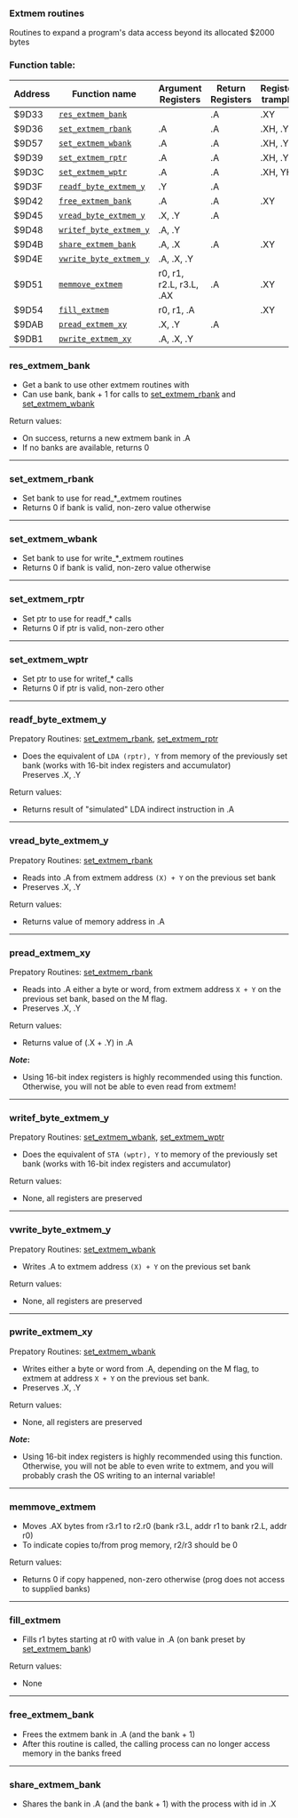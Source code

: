 ### Extmem routines

Routines to expand a program's data access beyond its allocated $2000 bytes

### Function table:
| Address | Function name | Argument Registers | Return Registers | Registers trampled |
|---------|---------------|--------------------|------------------|--------------------|
| $9D33 | [`res_extmem_bank`](#res_extmem_bank) | | .A | .XY |
| $9D36 | [`set_extmem_rbank`](#set_extmem_rbank) | .A | .A | .XH, .YH |
| $9D57 | [`set_extmem_wbank`](#set_extmem_wbank) | .A | .A | .XH, .YH |
| $9D39 | [`set_extmem_rptr`](#set_extmem_rptr) | .A | .A | .XH, .YH |
| $9D3C | [`set_extmem_wptr`](#set_extmem_wptr) | .A | .A | .XH, YH |
| $9D3F | [`readf_byte_extmem_y`](#readf_byte_extmem_y) | .Y | .A | |
| $9D42 | [`free_extmem_bank`](#free_extmem_bank) | .A | .A | .XY |
| $9D45 | [`vread_byte_extmem_y`](#vread_byte_extmem_y) | .X, .Y | .A | |
| $9D48 | [`writef_byte_extmem_y`](#writef_byte_extmem_y) | .A, .Y | | |
| $9D4B | [`share_extmem_bank`](#share_extmem_bank) | .A, .X | .A | .XY |
| $9D4E | [`vwrite_byte_extmem_y`](#vwrite_byte_extmem_y) | .A, .X, .Y | | |
| $9D51 | [`memmove_extmem`](#memmove_extmem) | r0, r1, r2.L, r3.L, .AX | .A | .XY |
| $9D54 | [`fill_extmem`](#fill_extmem) | r0, r1, .A | | .XY |
| $9DAB | [`pread_extmem_xy`](#pread_extmem_xy) | .X, .Y | .A | |
| $9DB1 | [`pwrite_extmem_xy`](#pwrite_extmem_xy) | .A, .X, .Y | | |

### res_extmem_bank
- Get a bank to use other extmem routines with  
- Can use bank, bank + 1 for calls to [set_extmem_rbank](#set_extmem_rbank) and [set_extmem_wbank](#set_extmem_wbank)

Return values:
- On success, returns a new extmem bank in .A
- If no banks are available, returns 0

---

### set_extmem_rbank
- Set bank to use for read_\*_extmem routines  
- Returns 0 if bank is valid, non-zero value otherwise  

---

### set_extmem_wbank
- Set bank to use for write_\*_extmem routines  
- Returns 0 if bank is valid, non-zero value otherwise  

---

### set_extmem_rptr
- Set ptr to use for readf_* calls  
- Returns 0 if ptr is valid, non-zero other  

---

### set_extmem_wptr
- Set ptr to use for writef_* calls  
- Returns 0 if ptr is valid, non-zero other  

---

### readf_byte_extmem_y
Prepatory Routines: [set_extmem_rbank](#set_extmem_rbank), [set_extmem_rptr](#set_extmem_rptr)

- Does the equivalent of `LDA (rptr), Y` from memory of the previously set bank (works with 16-bit index registers and accumulator)  
Preserves .X, .Y

Return values:
- Returns result of "simulated" LDA indirect instruction in .A

---

### vread_byte_extmem_y
Prepatory Routines: [set_extmem_rbank](#set_extmem_rbank)  

- Reads into .A from extmem address `(X) + Y` on the previous set bank  
- Preserves .X, .Y 

Return values:
- Returns value of memory address in .A

---

### pread_extmem_xy
Prepatory Routines: [set_extmem_rbank](#set_extmem_rbank)  

- Reads into .A either a byte or word, from extmem address `X + Y` on the previous set bank, based on the M flag.   
- Preserves .X, .Y 

Return values:
- Returns value of (.X + .Y) in .A

***Note*:**
- Using 16-bit index registers is highly recommended using this function. Otherwise, you will not be able to even read from extmem!

---

### writef_byte_extmem_y
Prepatory Routines: [set_extmem_wbank](#set_extmem_wbank), [set_extmem_wptr](#set_extmem_wptr)  

- Does the equivalent of `STA (wptr), Y` to memory of the previously set bank (works with 16-bit index registers and accumulator) 

Return values:
- None, all registers are preserved

---

### vwrite_byte_extmem_y
Prepatory Routines: [set_extmem_wbank](#set_extmem_wbank)  

- Writes .A to extmem address `(X) + Y` on the previous set bank  

Return values:
- None, all registers are preserved

---

### pwrite_extmem_xy
Prepatory Routines: [set_extmem_wbank](#set_extmem_wbank)  

- Writes either a byte or word from .A, depending on the M flag, to extmem at address `X + Y` on the previous set bank.   
- Preserves .X, .Y 

Return values:
- None, all registers are preserved

***Note*:**
- Using 16-bit index registers is highly recommended using this function. Otherwise, you will not be able to even write to extmem, and you will probably crash the OS writing to an internal variable!

---

### memmove_extmem
- Moves .AX bytes from r3.r1 to r2.r0 (bank r3.L, addr r1 to bank r2.L, addr r0)  
- To indicate copies to/from prog memory, r2/r3 should be 0  

Return values:
- Returns 0 if copy happened, non-zero otherwise (prog does not access to supplied banks)

---

### fill_extmem
- Fills r1 bytes starting at r0 with value in .A (on bank preset by [set_extmem_bank](#set_extmem_bank))  

Return values:
- None

---

### free_extmem_bank
- Frees the extmem bank in .A (and the bank + 1)
- After this routine is called, the calling process can no longer access memory in the banks freed

---

### share_extmem_bank
- Shares the bank in .A (and the bank + 1) with the process with id in .X



